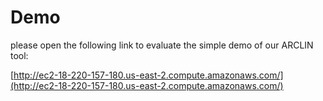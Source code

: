 # Demo
please open the following link to evaluate the simple demo of our ARCLIN tool:

[http://ec2-18-220-157-180.us-east-2.compute.amazonaws.com/](http://ec2-18-220-157-180.us-east-2.compute.amazonaws.com/)

